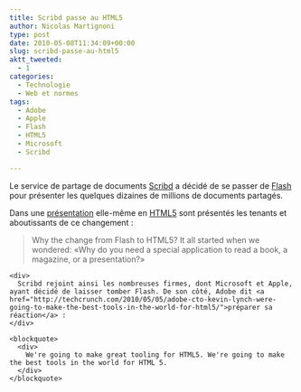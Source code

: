 ```yaml
---
title: Scribd passe au HTML5
author: Nicolas Martignoni
type: post
date: 2010-05-08T11:34:09+00:00
slug: scribd-passe-au-html5
aktt_tweeted:
  - 1
categories:
  - Technologie
  - Web et normes
tags:
  - Adobe
  - Apple
  - Flash
  - HTML5
  - Microsoft
  - Scribd

---
```

Le service de partage de documents [Scribd][1] a décidé de se passer de [Flash][2] pour présenter les quelques dizaines de millions de documents partagés.

Dans une [présentation][3] elle-même en [HTML5][4] sont présentés les tenants et aboutissants de ce changement :

<div>
  <div>
    <blockquote>
      <div>
        Why the change from Flash to HTML5? It all started when we wondered: «Why do you need a special application to read a book, a magazine, or a presentation?»
      </div>
    </blockquote>
    
    <div>
      Scribd rejoint ainsi les nombreuses firmes, dont Microsoft et Apple, ayant décidé de laisser tomber Flash. De son côté, Adobe dit <a href="http://techcrunch.com/2010/05/05/adobe-cto-kevin-lynch-were-going-to-make-the-best-tools-in-the-world-for-html5/">préparer sa réaction</a> :
    </div>
    
    <blockquote>
      <div>
        We're going to make great tooling for HTML5. We're going to make the best tools in the world for HTML 5.
      </div>
    </blockquote>
  </div>
</div>

 [1]: http://www.scribd.com/
 [2]: http://fr.wikipedia.org/wiki/Adobe_Flash
 [3]: http://www.scribd.com/documents/30964170/Scribd-in-HTML5
 [4]: http://www.w3.org/TR/html5/